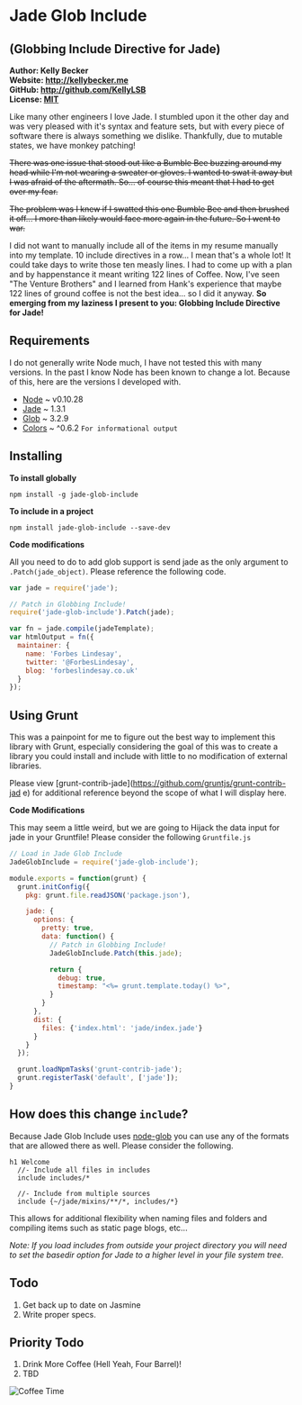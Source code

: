 # Jade Glob Include
## (Globbing Include Directive for Jade)

**Author: Kelly Becker**  
**Website: http://kellybecker.me**  
**GitHub: http://github.com/KellyLSB**  
**License: [MIT](./LICENSE)**

Like many other engineers I love Jade. I stumbled upon it the other day and was very pleased with it's syntax and feature sets, but with every piece of software there is always something we dislike. Thankfully, due to mutable states, we have monkey patching!

~~There was one issue that stood out like a Bumble Bee buzzing around my head while I'm not wearing a sweater or gloves. I wanted to swat it away but I was afraid of the aftermath. So... of course this meant that I had to get over my fear.~~

~~The problem was I knew if I swatted this one Bumble Bee and then brushed it off... I more than likely would face more again in the future. So I went to war.~~

I did not want to manually include all of the items in my resume manually into my template. 10 include directives in a row... I mean that's a whole lot! It could take days to write those ten measly lines. I had to come up with a plan and by happenstance it meant writing 122 lines of Coffee. Now, I've seen "The Venture Brothers" and I learned from Hank's experience that maybe 122 lines of ground coffee is not the best idea... so I did it anyway. **So emerging from my laziness I present to you: Globbing Include Directive for Jade!**

## Requirements

I do not generally write Node much, I have not tested this with many versions. In the past I know Node has been known to change a lot. Because of this, here are the versions I developed with.

- [Node](http://nodejs.org) ~ v0.10.28
- [Jade](https://github.com/visionmedia/jade) ~ 1.3.1
- [Glob](https://github.com/isaacs/node-glob) ~ 3.2.9
- [Colors](https://github.com/Marak/colors.js) ~ ^0.6.2 `For informational output`

## Installing

**To install globally**

`npm install -g jade-glob-include`

**To include in a project**

`npm install jade-glob-include --save-dev`

**Code modifications**

All you need to do to add glob support is send jade as the only argument to `.Patch(jade_object)`. Please reference the following  code.

```js
var jade = require('jade');

// Patch in Globbing Include!
require('jade-glob-include').Patch(jade);

var fn = jade.compile(jadeTemplate);
var htmlOutput = fn({
  maintainer: {
    name: 'Forbes Lindesay',
    twitter: '@ForbesLindesay',
    blog: 'forbeslindesay.co.uk'
  }
});
```

## Using Grunt

This was a painpoint for me to figure out the best way to implement this library with Grunt, especially considering the goal of this was to create a library you could install and include with little to no modification of external libraries.

Please view [grunt-contrib-jade](https://github.com/gruntjs/grunt-contrib-jad e) for additional reference beyond the scope of what I will display here.

**Code Modifications**

This may seem a little weird, but we are going to Hijack the data input for jade in your Gruntfile! Please consider the following `Gruntfile.js`

```js
// Load in Jade Glob Include
JadeGlobInclude = require('jade-glob-include');

module.exports = function(grunt) {
  grunt.initConfig({
    pkg: grunt.file.readJSON('package.json'),

    jade: {
      options: {
        pretty: true,
        data: function() {
          // Patch in Globbing Include!
          JadeGlobInclude.Patch(this.jade);

          return {
            debug: true,
            timestamp: "<%= grunt.template.today() %>",
          }
        }
      },
      dist: {
        files: {'index.html': 'jade/index.jade'}
      }
    }
  });

  grunt.loadNpmTasks('grunt-contrib-jade');
  grunt.registerTask('default', ['jade']);
}
```

## How does this change `include`?

Because Jade Glob Include uses [node-glob](https://github.com/isaacs/node-glob) you can use any of the formats that are allowed there as well. Please consider the following.

```jade
h1 Welcome
  //- Include all files in includes
  include includes/*

  //- Include from multiple sources
  include {~/jade/mixins/**/*, includes/*}
```

This allows for additional flexibility when naming files and folders and compiling items such as static page blogs, etc...

*Note: If you load includes from outside your project directory you will need to set the basedir option for Jade to a higher level in your file system tree.*

## Todo

1. Get back up to date on Jasmine
2. Write proper specs.

## Priority Todo

1. Drink More Coffee (Hell Yeah, Four Barrel)!
2. TBD

![Coffee Time](http://www.tshirtvortex.net/wp-content/uploads/Coffee-Time-A.gif)
